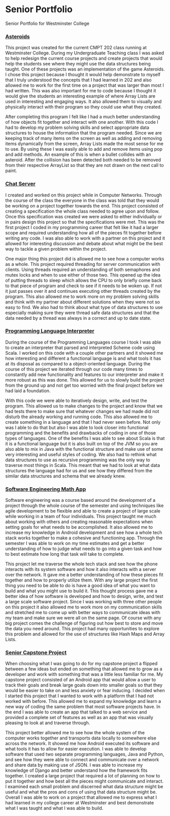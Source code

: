 # Senior Portfolio
Senior Portfolio for Westminster College

### [Asteroids](https://github.com/alexrybrown/senior-portfolio/tree/master/asteroids)

   This project was created for the current CMPT 202 class running at Westminster College. During my Undergraduate Teaching class I was asked to help redesign the current course projects and create projects that would help the students see where they might use the data structures being taught. One of these projects was an implementation of the game Asteroids. I chose this project because I thought it would help demonstrate to myself that I truly understood the concepts that I had learned in 202 and also allowed me to work for the first time on a project that was larger than most I had written. This was also important for me to code because I thought it would give the students an interesting example of where Array Lists are used in interesting and engaging ways. It also allowed them to visually and physically interact with their program so they could use what they created. 
   
   After completing this program I felt like I had a much better understanding of how objects fit together and interact with one another. With this code I had to develop my problem solving skills and select appropriate data structures to house the information that the program needed. Since we are keeping track of many items on the screen as well as adding and removing items dynamically from the screen, Array Lists made the most sense for me to use. By using these I was easily able to add and remove items using pop and add methods. An example of this is when a bullet collides with an asteroid. After the collision has been detected both needed to be removed from their respective ArrayList so that they are not drawn on the next call to paint.
   
### [Chat Server](https://github.com/alexrybrown/senior-portfolio/tree/master/java-chat-server)

  I created and worked on this project while in Computer Networks. Through the course of the class the everyone in the class was told that they would be working on a project together towards the end. This project consisted of creating a specification the whole class needed to agree upon and follow. Once this specification was created we were asked to either individually or in pairs design this project so that the specifications were met. This was the first project I coded in my programming career that felt like it had a larger scope and required understanding how all of the pieces fit together before writing any code. I was also able to work with a partner on this project and it allowed for interesting discussion and debate about what might be the best way to tackle a given problem within the project.
  
  One major thing this project did is allowed me to see how a computer works as a whole. This project required threading for server communication with clients. Using threads required an understanding of both semaphores and mutex locks and when to use either of those two. This opened up the idea of putting threads to sleep which allows the CPU to only briefly come back to that piece of program and check to see if it needs to be woken up. If not it just passes over it and continues executing other threads created by the program. This also allowed me to work more on my problem solving skills and think with my partner about different solutions when they were not so easy to find. We also had to think about what type of data structures to use especially making sure they were thread safe data structures and that the data needed by a thread was always in a correct and up to date state.
  
### [Programming Language Interpreter](https://github.com/alexrybrown/senior-portfolio/tree/master/little-scheme)

  During the course of the Programming Languages course I took I was able to create an interpreter that parsed and interpreted Scheme code using Scala. I worked on this code with a couple other partners and it showed me how interesting and different a functional language is and what tools it has at its disposal as compared to a object-oriented language. During the course of this project we iterated through our code many times to constantly add new functionality and features to our interpreter and make it more robust as this was done. This allowed for us to slowly build the project from the ground up and not get too worried with the final project before we had laid a foundation.
  
  With this code we were able to iteratively design, write, and test the program. This allowed us to make changes to the project and know that we had tests there to make sure that whatever changes we had made did not disturb the already working and running code. This also allowed me to create something in a language and that I had never seen before. Not only was I able to do that but also I was able to look closer into functional programming and the benefits and drawbacks of coding in one of those types of languages. One of the benefits I was able to see about Scala is that it is a functional language but it is also built on top of the JVM so you are also able to mix in Java with the functional structure and make use of some very interesting and useful styles of coding. We also had to rethink what data structures to use as recursive programming was the only way to traverse most things in Scala. This meant that we had to look at what data structures the language had for us and see how they differed from the similar data structures and schema that we already knew.
  
### [Software Engineering Math App](https://github.com/alexrybrown/senior-portfolio/tree/master/math-app)

  Software engineering was a course based around the development of a project through the whole course of the semester and using techniques like agile development to be flexible and able to create a project of large scale while working in a team of four individuals. This project taught me much about working with others and creating reasonable expectations when setting goals for what needs to be accomplished. It also allowed me to increase my knowledge in Android development and see how a whole tech stack works together to make a cohesive and functioning app. Through the semester I was able to work on my time estimates and get a better understanding of how to judge what needs to go into a given task and how to best estimate how long that task will take to complete.
  
  This project let me traverse the whole tech stack and see how the phone interacts with its system software and how it also interacts with a server over the network. It gave me a better understanding of how these pieces fit together and how to properly utilize them. With any large project the first thing you need to be able to do is have a good idea of what you want to build and what you might use to build it. This thought process gave me a better idea of how software is developed and how to design, write, and test a large scale software project. Since I was working with three other people on this project it also allowed me to work more on my communication skills and stretched me to come up with better ways to communicate ideas with my team and make sure we were all on the same page. Of course with any big project comes the challenge of figuring out how best to store and move the data you need around. This project had many opportunities to explore this problem and allowed for the use of structures like Hash Maps and Array Lists.
  
### [Senior Capstone Project](https://github.com/alexrybrown/senior-portfolio/tree/master/senior-project)

  When choosing what I was going to do for my capstone project a flipped between a few ideas but ended on something that allowed me to grow as a developer and work with something that was a little less familiar for me. My capstone project consisted of an Android app that would allow a user to track their goals and break large goals down into smaller goals so that they would be easier to take on and less anxiety or fear inducing. I decided when I started this project that I wanted to work with a platform that I had not worked with before. This allowed me to expand my knowledge and learn a new way of coding the same problem that most software projects have. In the end I was able to create an app that talked to a web service and provided a complete set of features as well as an app that was visually pleasing to look at and traverse through.
  
  This project better allowed me to see how the whole system of the computer works together and transports data locally to somewhere else across the network. It showed me how Android executed its software and what tools it has to allow for easier execution. I was able to develop software that used two separate programming languages, Java and Python, and see how they were able to connect and communicate over a network and share data by making use of JSON. I was able to increase my knowledge of Django and better understand how the framework fits together. I created a large project that required a lot of planning on how to put it together and how best all the pieces might communicate and interact. I examined each small problem and discerned what data structure might be useful and what the pros and cons of using that data structure might be. Overall I was able to work on a project that allowed me to express what I had learned in my college career at Westminster and best demonstrate what I was taught and what I was able to build.
